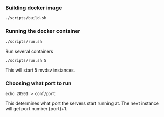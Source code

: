 ### Building docker image

```
./scripts/build.sh
```

### Running the docker container

```
./scripts/run.sh
```

Run several containers

```
./scripts/run.sh 5
```

This will start 5 mvdsv instances.

### Choosing what port to run

```
echo 28501 > conf/port
```

This determines what port the servers start running at. The next instance will get port number {port}+1.

